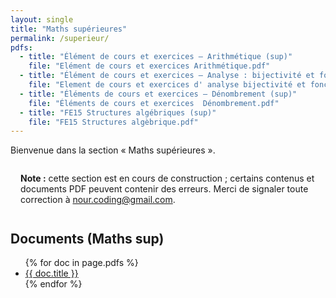 ```yaml
---
layout: single
title: "Maths supérieures"
permalink: /superieur/
pdfs:
  - title: "Élément de cours et exercices — Arithmétique (sup)"
    file: "Elément de cours et exercices Arithmétique.pdf"
  - title: "Élément de cours et exercices — Analyse : bijectivité et fonctions réciproques (sup)"
    file: "Element de cours et exercices d' analyse bijectivité et fonctions réciproques.pdf"
  - title: "Éléments de cours et exercices — Dénombrement (sup)"
    file: "Éléments de cours et exercices  Dénombrement.pdf"
  - title: "FE15 Structures algébriques (sup)"
    file: "FE15 Structures algèbrique.pdf"
---
```


Bienvenue dans la section « Maths supérieures ».

<div class="notice--warning" style="margin:1rem 0; padding:0.75rem 1rem">
  <strong>Note :</strong> cette section est en cours de construction ; certains contenus et documents PDF peuvent contenir des erreurs.
  Merci de signaler toute correction à <a href="mailto:nour.coding@gmail.com">nour.coding@gmail.com</a>.
</div>

<h2>Documents (Maths sup)</h2>

<ul>
{% for doc in page.pdfs %}
  <li>
    <a href="{{ '/assets/pdf/sup/' | append: doc.file | relative_url }}" target="_blank" rel="noopener">{{ doc.title }}</a>
  </li>
{% endfor %}
</ul>
